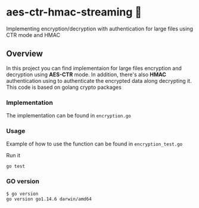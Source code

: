 # aes-ctr-hmac-streaming 🔐
Implementing encryption/decryption with authentication for large files using CTR mode and HMAC

## Overview
In this project you can find implementaion for large files encryption and decryption using **AES-CTR** mode.
In addition, there's also **HMAC** authentication using to authenticate the encrypted data along decrypting it.
This code is based on golang crypto packages

### Implementation
The implementation can be found in `encryption.go`

### Usage
Example of how to use the function can be found in `encryption_test.go`

Run it
```
go test
```

### GO version
```
$ go version
go version go1.14.6 darwin/amd64
```